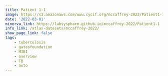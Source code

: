 ```yaml
---
title: Patient 1-1
image: https://s3.amazonaws.com/www.cycif.org/mccaffrey-2022/Patient1-1/thumbnail--default.jpg
date: '2022-03-01'
minerva_link: https://labsyspharm.github.io/mccaffrey-2022/Patient1-1
info_link: /atlas-datasets/mccaffrey-2022/
show_page_link: false
tags:
    - tuberculosis
    - gatesfoundation
    - MIBI
    - overview
    - TB
    - auto
---
```

